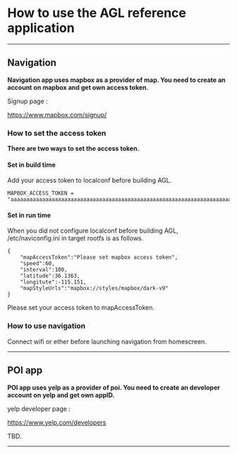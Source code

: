 # How to use the AGL reference application

---
## Navigation

**Navigation app uses mapbox as a provider of map.  You need to create an account on mapbox and get own access token.**

Signup page :

https://www.mapbox.com/signup/


### How to set the access token

**There are two ways to set the access token.**

#### Set in build time

Add your access token to localconf before building AGL.

```
MAPBOX_ACCESS_TOKEN = "aaaaaaaaaaaaaaaaaaaaaaaaaaaaaaaaaaaaaaaaaaaaaaaaaaaaaaaaaaaaaaaaaaaaaaaaaaaaaaaaaaaaaaaaa"
```


#### Set in run time

When you did not configure localconf before building AGL, /etc/naviconfig.ini in target rootfs is as follows.

```
{
	"mapAccessToken":"Please set mapbox access token",
	"speed":60,
	"interval":100,
	"latitude":36.1363,
	"longitute":-115.151,
	"mapStyleUrls":"mapbox://styles/mapbox/dark-v9"
}
```

Please set your access token to mapAccessToken.

### How to use navigation

Connect wifi or ether before launching navigation from homescreen.




---

## POI app

**POI app uses yelp as a provider of poi.  You need to create an developer account on yelp and get own appID.**

yelp developer page :

https://www.yelp.com/developers

TBD.


---



